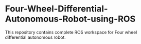 # Four-Wheel-Differential-Autonomous-Robot-using-ROS
This repository contains complete ROS workspace for Four wheel differential autonomous robot.

